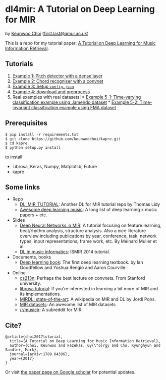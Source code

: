 # dl4mir: A Tutorial on Deep Learning for MIR

by [Keunwoo Choi](https://keunwoochoi.wordpress.com) (first.last@qmul.ac.uk)

This is a repo for my tutorial paper; [A Tutorial on Deep Learning for Music Information Retrieval](https://arxiv.org/abs/1709.04396). 

## Tutorials
  1. [Example 1: Pitch detector with a dense layer](https://github.com/keunwoochoi/dl4mir/blob/master/Example%201%20-%20a%20pitch%20detection%20network%20with%20Dense%20layers.ipynb)
  2. [Example 2: Chord recogniser with a convnet](https://github.com/keunwoochoi/dl4mir/blob/master/Example%202%20-%20a%20chord%20recognition%20network%20with%20Convolutional%20layers.ipynb)
  3. [Example 3: Setup `config.json`](https://github.com/keunwoochoi/dl4mir/blob/master/Example_3.py)
  4. [Example 4: download and preprocess](https://github.com/keunwoochoi/dl4mir/blob/master/Example_4.py)
  5. Real examples with real datasets!
    * [Example 5-1: Time-varying classification example using Jamendo dataset](https://github.com/keunwoochoi/dl4mir/blob/master/Example_5-1.py)
    * [Example 5-2: Time-invariant classification example using FMA dataset](https://github.com/keunwoochoi/dl4mir/blob/master/Example_5-2.py)

## Prerequisites
   ```
   $ pip install -r requirements.txt
   $ git clone https://github.com/keunwoochoi/kapre.git
   $ cd kapre
   $ python setup.py install
   ```
   to install
  * Librosa, Keras, Numpy, Matplotlib, Future
  * kapre

## Some links
  * Repo
    * [DL_MIR_TUTORIAL](https://github.com/tuwien-musicir/DL_MIR_Tutorial): Another DL for MIR tutorial repo by Thomas Lidy 
    * [Awesome deep learning music](https://github.com/ybayle/awesome-deep-learning-music): A long list of deep learning x music papers + etc.
  * Slides
    * [Deep Neural Networks in MIR](https://www.audiolabs-erlangen.de/resources/MIR/2017-GI-Tutorial-Musik/2017_MuellerWeissBalke_GI_DeepLearningMIR.pdf): A tutorial focusing on feature learning, beat/rhythm analysis, structure analysis. Also a nice literature overview including publications by year, conference, task, network types, input representations, frame work, etc. By Meinard Muller et al. 
    * [DL in music informatics](http://steinhardt.nyu.edu/marl/research/deep_learning_in_music_informatics): ISMIR 2014 tutorial. 
  * Documents, books
    * [Deep learning book](http://www.deeplearningbook.org): The first deep learning textbook. by Ian Goodfellow and Yoshua Bengio and Aaron Courville.
  * Online
    * [cs213n](http://cs231n.stanford.edu): Perhaps the best lecture on convnets. From Stanford university.
    * [librosa tutorial](https://librosa.github.io/librosa/tutorial.html): If you're interested in learning a bit more of MIR and its implementations.
    * [MIRDL: state-of-the-art](http://jordipons.me/wiki/index.php/MIRDL): A wikipedia on MIR and DL by Jordi Pons.
    * [MIR datasets](https://www.audiocontentanalysis.org/data-sets/): An awesome list of MIR datasets
    * [/r/musicir](https://www.reddit.com/r/musicir/): A subreddit for MIR

## Cite?
```
@article{choi2017tutorial,
  title={A Tutorial on Deep Learning for Music Information Retrieval},
  author={Choi, Keunwoo and Fazekas, Gy{\"o}rgy and Cho, Kyunghyun and Sandler, Mark},
  journal={arXiv:1709.04396},
  year={2017}
}
```
Or visit [the paper page on Google scholar](https://scholar.google.co.kr/citations?view_op=view_citation&hl=en&user=ZrqdSu4AAAAJ&sortby=pubdate&citation_for_view=ZrqdSu4AAAAJ:W5xh706n7nkC) for potential updates.

